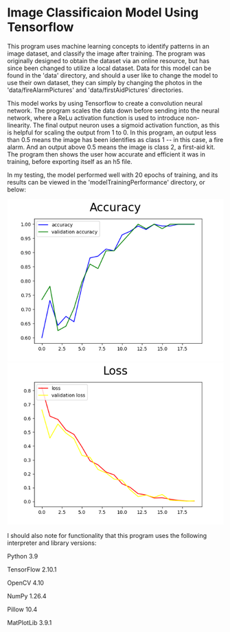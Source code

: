 # Image Classificaion Model Using Tensorflow

This program uses machine learning concepts to identify patterns in an image dataset, and classify the image after training. The program was originally designed to obtain the dataset via an online resource, but has since been changed to utilize a local dataset. Data for this model can be found in the 'data' directory, and should a user like to change the model to use their own dataset, they can simply by changing the photos in the 'data/fireAlarmPictures' and 'data/firstAidPictures' directories.

This model works by using Tensorflow to create a convolution neural network. The program scales the data down before sending into the neural network, where a ReLu activation function is used to introduce non-linearity. The final output neuron uses a sigmoid activation function, as this is helpful for scaling the output from 1 to 0. In this program, an output less than 0.5 means the image has been identifies as class 1 -- in this case, a fire alarm. And an output above 0.5 means the image is class 2, a first-aid kit. The program then shows the user how accurate and efficient it was in training, before exporting itself as an h5 file.

In my testing, the model performed well with 20 epochs of training, and its results can be viewed in the 'modelTrainingPerformance' directory, or below:

![accuracyGraph](modelTrainingPerformance/Accuracy.png) ![lossGraph](modelTrainingPerformance/Loss.png)

I should also note for functionality that this program uses the following interpreter and library versions:

Python 3.9

TensorFlow 2.10.1

OpenCV 4.10

NumPy 1.26.4

Pillow 10.4

MatPlotLib 3.9.1
